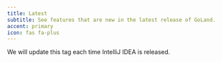 ```yaml
---
title: Latest
subtitle: See features that are new in the latest release of GoLand.
accent: primary
icon: fas fa-plus
---
```


We will update this tag each time IntelliJ IDEA is released.
